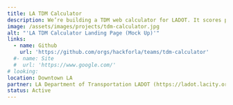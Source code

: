 ```yaml
---
title: LA TDM Calculator
description: We’re building a TDM web calculator for LADOT. It scores proposed real estate developments in real-time and aims to discourage exceeding parking requirements to reduce the occurrence of single-occupancy trips to new developments.
image: /assets/images/projects/tdm-calculator.jpg
alt: "'LA TDM Calculator Landing Page (Mock Up)'"
links: 
  - name: Github
    url: 'https://github.com/orgs/hackforla/teams/tdm-calculator'
  #- name: Site
  #  url: 'https://www.google.com/'
# looking: 
location: Downtown LA
partner: LA Department of Transportation LADOT (https://ladot.lacity.org/)
status: Active
---
```

